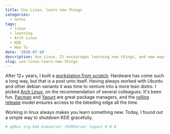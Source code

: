 ```yaml
---
title: Use Linux, learn new things
categories:
  - notes
tags:
  - linux
  - learning
  - Arch Linux
  - KDE
  - How To
date: '2016-07-10'
description: Use Linux. It encourages learning new things, and new ways to do old things
slug: use-linux-learn-new-things
---
```


After 12+ years, I built a [workstation from scratch][0]. Hardware has come such a long way, but that is a post unto itself. Having always worked with Ubuntu and other debian variants it was time to venture into a more lean distro. I picked [Arch Linux][4], on the recommendation of several colleagues. It's been fun. [Pacman][1] and [Yaourt][2] are great package managers, and the [rolling release][3] model ensures access to the bleeding edge all the time.

Working in linux always makes you learn something new. Today, I found out a simple way to shutdown KDE gracefully.

``` bash
# qdbus org.kde.ksmserver /KSMServer logout 0 0 0
```

[0]: https://ca.pcpartpicker.com/b/j6Cypg
[1]: https://wiki.archlinux.org/index.php/pacman
[2]: https://archlinux.fr/yaourt-en
[3]: https://en.wikipedia.org/wiki/Rolling_release
[4]: https://wiki.archlinux.org/index.php/arch_compared_to_other_distributions

